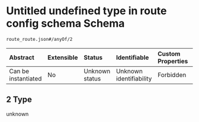 # Untitled undefined type in route config schema Schema

```txt
route_route.json#/anyOf/2
```



| Abstract            | Extensible | Status         | Identifiable            | Custom Properties | Additional Properties | Access Restrictions | Defined In                                                            |
| :------------------ | :--------- | :------------- | :---------------------- | :---------------- | :-------------------- | :------------------ | :-------------------------------------------------------------------- |
| Can be instantiated | No         | Unknown status | Unknown identifiability | Forbidden         | Allowed               | none                | [route\_route.json\*](../out/route_route.json "open original schema") |

## 2 Type

unknown
